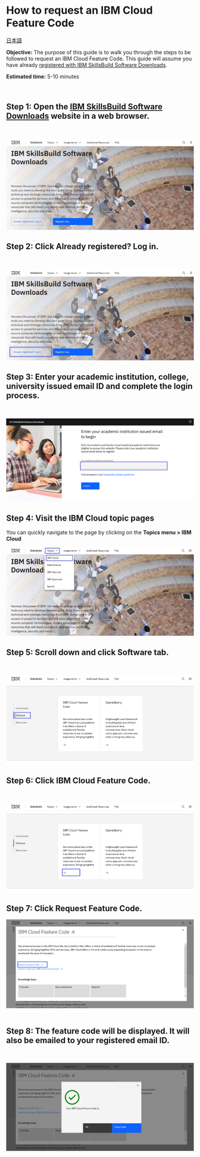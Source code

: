 
# How to request an IBM Cloud Feature Code 

[日本語](/academic-initiative/how-to/How-to-request-and-IBM-Cloud-Feature-Code/readme-ja.md)

**Objective:** The purpose of this guide is to walk you through the steps to be followed to request an IBM Cloud Feature Code.  This guide will assume you have already [registered with IBM SkillsBuild Software Downloads](/academic-initiative/how-to/How-to-register-with-the-IBM-Academic-Initiative/readme.md).

**Estimated time:** 5-10 minutes

 
## Step 1: Open the [IBM SkillsBuild Software Downloads](https://ibm.com/academic) website in a web browser.
<br />

![Step 1](images/step1.png) 

## Step 2: Click **Already registered? Log in.**
<br />

![Step 2](images/step2.png) 
 
## Step 3: Enter your academic institution, college, university issued email ID and complete the login process.
<br />

![Step 3](images/step3.png)  

## Step 4: Visit the  IBM Cloud topic pages

You can quickly navigate to the page by clicking on the **Topics menu > IBM Cloud**
<br />

![Step 4](images/step4.png)  

## Step 5: Scroll down and click **Software** tab.
<br />

![Step 5](images/step5.png)  
 
## Step 6: Click **IBM Cloud Feature Code.** 
<br />

![Step 6](images/step6.png)  

## Step 7: Click **Request Feature Code.**
![Step 7](images/step7.png)    
 
## Step 8: The feature code will be displayed.  It will also be emailed to your registered email ID.
<br />

![Step 8](images/step8.png)